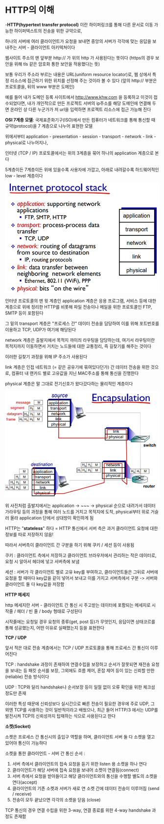 # HTTP의 이해

\-**HTTP(hypertext transfer protocol)** 이란 하이퍼링크를 통해 다른 문서로 이동 가능한 하이퍼텍스트의 전송을 위한 규약으로,&#x20;

하나의  서버에 여러  클라이언트가 요청을 보내면 중앙의 서버가 각각에 맞는 응답을 보내주는 서버 - 클라이언트 아키텍쳐이다

웹사이트 주소의 맨 앞부분 http:// 가 위의 http 가 사용된다는 뜻이다 (https의 경우 보안을 위해 tls 같은 암호화 통한 보안을 적용했다는 뜻)

보통 우리가 주소라 부르는 내용은 URL(uniform resource locator)로, 웹 상에서 특정 리소스에 접근하기 위한 위치를 선정해 주는 것이라 볼 수 있다 (앞의 http:// 부분은 프로토콜을, 뒤의 www 부분은 도메인)

예를 들어 내가 도메인 등록 사이트에서 http://www.khw.com 을 등록하고 이것이 접수되었다면, 내가 개인적으로 만든  프로젝트 서버의 ip주소를 해당 도메인에 연결해 두면 온라인 상 다른 누군가가 저 url을 입력하면 프로젝트 리소스에 접근 가능해 진다



**OSI 7계층 모델**:  국제표준화기구(ISO)에서 만든 컴퓨터가 네트워크를 통해 통신할 때 규약(protocol)을 7 계층으로 나누어 표현한 모델

위에서부터 application - presentation - session - transport - network - link - physical로 나누어지나,&#x20;

인터넷 (TCP / IP) 프로토콜에서는 위의 3계층을 묶어 하나의 application 계층으로 본다



5계층이든 7계층이든 위에 있을수록 사용자에 가깝고, 아래로 내려갈수록 하드웨어적인 low - level 계층이다

&#x20;                                          <img src=".gitbook/assets/계층.PNG" alt="" data-size="original">

인터넷 프로토콜의 맨 윗 계층인 application 계층은 응용 프로그램, 서비스 등에 대한 계층으로 위에 정리한 HTTP를 비롯해 파일 전송이나 메일을 위한 프로토콜인 FTP, SMTP 등이 포함된다

그 밑의 transport 계층은 "프로세스 간" 데이터 전송을 담당하여  이를 위해 포트번호를 이용하고 TCP, UDP가 여기에 해당된다

network 계층은 출발지에서 목적지 까이즤 라우팅을 담당하는데, 여기서 라우팅이란 목적지까지 이동하면서 거치는 노드들에 대한 교통정리, 즉 길찾기를 해주는 것이다

이러한 길찾기 과정을 위해 IP 주소가 사용된다

link 계층은 인접 네트워크 (= 같은 공유기에 묶여있다던가)  간 데이터 전송을 위한 것으로, 컴퓨터 내 랜카드 별로 고유값을 지닌 MAC주소를 통해 통신을 진행한다

physical 계층은 말 그대로 전기신호가 왔다갔다하는 물리적인 계층이다

&#x20;                                             ![](.gitbook/assets/과정.PNG)

위 사진처럼 출발지에서는 application -> \~\~\~ -> physical 순으로 내려가서 데이터가라우팅 등의 과정을 통해 여러 노드를 거치고 목적지에 도착, physical부터 위로 거슬러 올라 application 단에서 상대방이 확인하게 됨



HTTP는 "**stateless**" 하다 = HTTP 통신에서 서버 측은 과거 클라이언트 요청에 대한 정보를 따로 저장하지 않음!

따라서 서버측이 클라이언트 간 구분을 하기 위해 쿠키 / 세션 등이 사용됨

쿠키 : 클라이언트 측에서 저장하고 클라이언트 브라우저에서 관리하는 작은 데이터로, 요청 시 알아서 헤더에 넣고 서버측에 보냄

세션 : 서버가 각 클라이언트 별로 고유 key를 부여하고, 클라이언트들은 그뒤로 서버에 요청을 할 때마다 key값을 같이 넣어서 보내고 이를 가지고 서버측에서 구분 -> 서버와 클라이언트 둘 다 key값을 저장함



**HTTP 메세지**&#x20;

http 메세지란 서버 - 클라이언트 간 통신 시 주고받는 데이터에 포함되는 메세지로 시작줄 / 헤더 / 빈 줄 / body 형태로 구성된다

시작줄에는 요청일 경우 요청의 종류(get, post 등)가 무엇인지, 응답이면 상태코르를 통해 성공했는지, 어떤 이유로 실패했는지 등을 표현한다



**TCP / UDP**

앞서 적은 대로 전송 계층에서는 TCP / UDP 프로토콜을 통해 프로세스 간 통신이 이루어진다

TCP : handshake 과정이 존재하여 연결수립을 보장하고 순서가 잘못되면 재전송 요청을 보내는 등 패킷 순서를 보장, 그외에도 흐름 제어, 혼잡 제어 등이 있는 신뢰할 만한(reliable) 전송 방식이다

UDP : TCP와 달리 handshake나 순서보장 등이 일절 없이 오류 확인을 위한 체크섬 정도만 존재

이러한 특성 때문에 신뢰성보다 실시간으로 빠른 전송이 필요한 경우에 주로 UDP, 그 외엔 TCP를 사용하는 것이 일반적이라고 배웠으나, 최근 들어 HTTP/3 에서는 UDP를 발전시켜 TCP의 신뢰성까지 탑재하는 식으로 사용된다고 한다



**소켓(Socket)**

소켓은 프로세스 간 통신시의 출입구 역할을 하며, 클라이언트 서버 둘 다 소켓을 열고 있어야 통신이 가능하다

소켓을 통한 클라이언트 - 서버 간 통신 순서 :&#x20;

1. 서버 측에서 클라이언트의 접속 요청을 듣기 위한 listen 용 소켓을 하나 연다
2. 클라이언트가 해당 서버에 접속 요청을 보내어 소켓이  연결됨(connect)
3. 서버 측에서 요청을 받아들이고 해당 클라이언트와의 통신을 수행할 별도의 소켓을 연다(accept)
4. 클라이언트의 기존 소켓과 서버가 새로 연 소켓 간에 데이터 전송이 이루어짐 (send / receive)
5. 전송이 모두 끝났으면 각각의 소켓을 닫음 (close)

TCP 통신의 경우 연결 수립을 위한 3-way, 연결 종료를 위한 4-way handshake 과정도 존재함



























